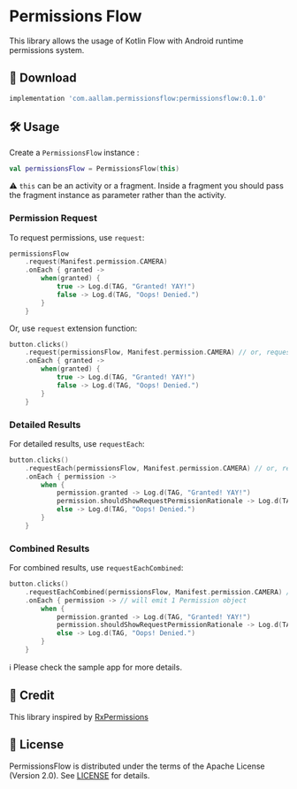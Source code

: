 
# Permissions Flow 

This library allows the usage of Kotlin Flow with Android runtime permissions system.

## 🔽 Download

```groovy
implementation 'com.aallam.permissionsflow:permissionsflow:0.1.0'
```

## 🛠 Usage
Create a `PermissionsFlow` instance :
```kotlin
val permissionsFlow = PermissionsFlow(this)
```
⚠️ `this` can be an activity or a fragment. Inside a fragment you should pass the fragment instance as parameter rather than the activity.

### Permission Request
To request permissions, use  `request`: 
```kotlin
permissionsFlow
    .request(Manifest.permission.CAMERA)
    .onEach { granted ->
        when(granted) {
            true -> Log.d(TAG, "Granted! YAY!") 
            false -> Log.d(TAG, "Oops! Denied.") 
        }
    }
```

Or, use `request` extension function:
```kotlin
button.clicks()
    .request(permissionsFlow, Manifest.permission.CAMERA) // or, request(Manifest.permission.CAMERA)
    .onEach { granted ->
        when(granted) {
            true -> Log.d(TAG, "Granted! YAY!") 
            false -> Log.d(TAG, "Oops! Denied.") 
        }
    }
```

### Detailed Results
For detailed results, use `requestEach`:
```kotlin
button.clicks()
    .requestEach(permissionsFlow, Manifest.permission.CAMERA) // or, requestEach(Manifest.permission.CAMERA)
    .onEach { permission ->
        when {
            permission.granted -> Log.d(TAG, "Granted! YAY!") 
            permission.shouldShowRequestPermissionRationale -> Log.d(TAG, "Denied without ask never again :(") 
            else -> Log.d(TAG, "Oops! Denied.") 
        }
    }
```

### Combined Results
For combined results, use `requestEachCombined`:
```kotlin
button.clicks()
    .requestEachCombined(permissionsFlow, Manifest.permission.CAMERA) // or, requestEachCombined(Manifest.permission.CAMERA)
    .onEach { permission -> // will emit 1 Permission object
        when {
            permission.granted -> Log.d(TAG, "Granted! YAY!") 
            permission.shouldShowRequestPermissionRationale -> Log.d(TAG, "Denied without ask never again :(") 
            else -> Log.d(TAG, "Oops! Denied.") 
        }
    }
```
ℹ️ Please check the sample app for more details.

## 📜 Credit
This library inspired by [RxPermissions](https://github.com/tbruyelle/RxPermissions)

## 📄 License
PermissionsFlow is distributed under the terms of the Apache License (Version 2.0). See [LICENSE](LICENSE) for details.

